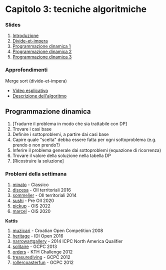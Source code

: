 # Capitolo 3: tecniche algoritmiche

### Slides

1. [Introduzione](http://disi.unitn.it/~montreso/asd/slides/00-introcorso.pdf "Montresor")
2. [Divide-et-impera](http://disi.unitn.it/~montreso/asd/slides/12-divide.pdf "Montresor")
3. [Programmazione dinamica 1](http://disi.unitn.it/~montreso/asd/slides/13-pd1.pdf "Montresor")
4. [Programmazione dinamica 2](http://disi.unitn.it/~montreso/asd/slides/13-pd2.pdf "Montresor")
5. [Programmazione dinamica 3](http://disi.unitn.it/~montreso/asd/slides/13-pd3.pdf "Montresor")



### Approfondimenti

Merge sort (divide-et-impera)
- [Video esplicativo](https://www.youtube.com/watch?v=JSceec-wEyw)
- [Descrizione dell'algoritmo](https://www.geeksforgeeks.org/merge-sort/)


## Programmazione dinamica

1. \[Tradurre il problema in modo che sia trattabile con DP\]
2. Trovare i casi base
3. Definire i sottoproblemi, a partire dai casi base
4. Capire quale "scelta" debba essere fatta per ogni sottoproblema (e.g. prendo o non prendo?)
5. Inferire il problema generale dai sottoproblemi (equazione di ricorrenza)
6. Trovare il valore della soluzione nella tabella DP
7. \[Ricostruire la soluzione\]


### Problemi della settimana

1. [minato](https://training.olinfo.it/#/task/minato/statement "oii") - Classico
2. [discesa](https://training.olinfo.it/#/task/discesa/statement "oii") - OII territoriali 2016
3. [sommelier](https://training.olinfo.it/#/task/sommelier/statement "oii") - OII territoriali 2014
4. [sushi](https://training.olinfo.it/#/task/preoii_sushi/statement "oii") - Pre OII 2020
5. [pickup](https://training.olinfo.it/#/task/ois_pickup/statement "oii") - OIS 2022
6. [marcel](https://training.olinfo.it/#/task/ois_marcel/statement "oii") - OIS 2020

**Kattis**
1. [muzicari](https://open.kattis.com/problems/muzicari "kattis") - Croatian Open Competition 2008
2. [heritage](https://open.kattis.com/problems/heritage "kattis") - IDI Open 2016
3. [narrowartgallery](https://open.kattis.com/problems/narrowartgallery "kattis") - 2014 ICPC North America Qualifier
4. [solitaire](https://open.kattis.com/problems/solitaire "kattis") - GCPC 2013
5. [orders](https://open.kattis.com/problems/orders "kattis") - KTH Challenge 2012
6. [treasurediving](https://open.kattis.com/problems/treasurediving "kattis") - GCPC 2012
7. [rollercoasterfun](https://open.kattis.com/problems/rollercoasterfun "kattis") - GCPC 2012
